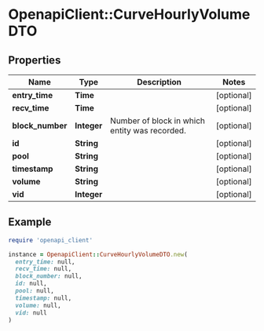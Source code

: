 # OpenapiClient::CurveHourlyVolumeDTO

## Properties

| Name | Type | Description | Notes |
| ---- | ---- | ----------- | ----- |
| **entry_time** | **Time** |  | [optional] |
| **recv_time** | **Time** |  | [optional] |
| **block_number** | **Integer** | Number of block in which entity was recorded. | [optional] |
| **id** | **String** |  | [optional] |
| **pool** | **String** |  | [optional] |
| **timestamp** | **String** |  | [optional] |
| **volume** | **String** |  | [optional] |
| **vid** | **Integer** |  | [optional] |

## Example

```ruby
require 'openapi_client'

instance = OpenapiClient::CurveHourlyVolumeDTO.new(
  entry_time: null,
  recv_time: null,
  block_number: null,
  id: null,
  pool: null,
  timestamp: null,
  volume: null,
  vid: null
)
```

